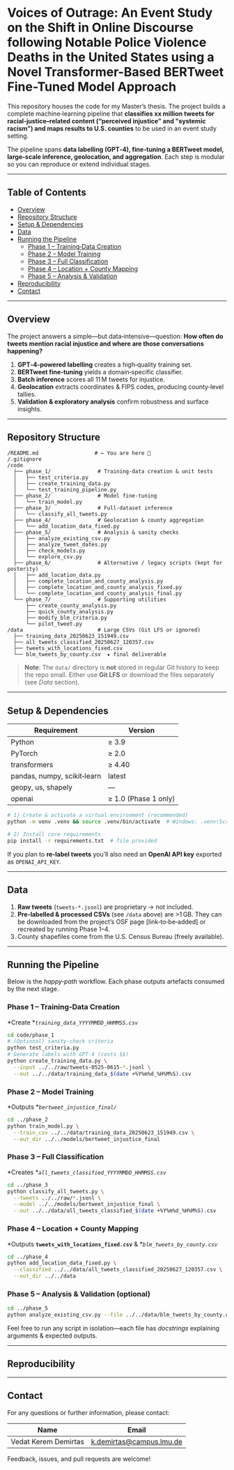 # Voices of Outrage: An Event Study on the Shift in Online Discourse following Notable Police Violence Deaths in the United States using a Novel Transformer-Based BERTweet Fine-Tuned Model Approach

This repository houses the code for my Master’s thesis.  The project builds a complete machine‑learning pipeline that **classifies xx million tweets for racial‑justice–related content (“perceived injustice” and "systemic racism") and maps results to U.S. counties** to be used in an event study setting.


The pipeline spans **data labelling (GPT‑4), fine‑tuning a BERTweet model, large‑scale inference, geolocation, and aggregation**.  Each step is modular so you can reproduce or extend individual stages.

---

## Table of Contents

- [Overview](#overview)
- [Repository Structure](#repository-structure)
- [Setup & Dependencies](#setup--dependencies)
- [Data](#data)
- [Running the Pipeline](#running-the-pipeline)
  - [Phase 1 – Training‑Data Creation](#phase-1--training-data-creation)
  - [Phase 2 – Model Training](#phase-2--model-training)
  - [Phase 3 – Full Classification](#phase-3--full-classification)
  - [Phase 4 – Location + County Mapping](#phase-4--location--county-mapping)
  - [Phase 5 – Analysis & Validation](#phase-5--analysis--validation)
- [Reproducibility](#reproducibility)
- [Contact](#contact)

---

## Overview

The project answers a simple—but data‑intensive—question: **How often do tweets mention racial injustice and where are those conversations happening?**

1. **GPT‑4‑powered labelling** creates a high‑quality training set.
2. **BERTweet fine‑tuning** yields a domain‑specific classifier.
3. **Batch inference** scores all 11 M tweets for injustice.
4. **Geolocation** extracts coordinates & FIPS codes, producing county‑level tallies.
5. **Validation & exploratory analysis** confirm robustness and surface insights.

---

## Repository Structure

```text
/README.md                  # ← You are here 📝
/.gitignore
/code
  ├── phase_1/               # Training‑data creation & unit tests
  │   ├── test_criteria.py
  │   ├── create_training_data.py
  │   └── test_training_pipeline.py
  ├── phase_2/               # Model fine‑tuning
  │   └── train_model.py
  ├── phase_3/               # Full‑dataset inference
  │   └── classify_all_tweets.py
  ├── phase_4/               # Geolocation & county aggregation
  │   └── add_location_data_fixed.py
  ├── phase_5/               # Analysis & sanity checks
  │   ├── analyze_existing_csv.py
  │   ├── analyze_tweet_dates.py
  │   ├── check_models.py
  │   └── explore_csv.py
  ├── phase_6/               # Alternative / legacy scripts (kept for posterity)
  │   ├── add_location_data.py
  │   ├── complete_location_and_county_analysis.py
  │   ├── complete_location_and_county_analysis_fixed.py
  │   └── complete_location_and_county_analysis_final.py
  └── phase_7/               # Supporting utilities
      ├── create_county_analysis.py
      ├── quick_county_analysis.py
      ├── modify_blm_criteria.py
      └── pilot_tweet.py
/data                        # Large CSVs (Git LFS or ignored)
  ├── training_data_20250623_151949.csv
  ├── all_tweets_classified_20250627_120357.csv
  ├── tweets_with_locations_fixed.csv
  └── blm_tweets_by_county.csv  ★ final deliverable
```

> **Note**: The `data/` directory is **not** stored in regular Git history to keep the repo small.  Either use **Git LFS** or download the files separately (see *Data* section).

---

## Setup & Dependencies

| Requirement                 | Version              |
| --------------------------- | -------------------- |
| Python                      | ≥ 3.9                |
| PyTorch                     | ≥ 2.0                |
| transformers                | ≥ 4.40               |
| pandas, numpy, scikit‑learn | latest               |
| geopy, us, shapely          | —                    |
| openai                      | ≥ 1.0 (Phase 1 only) |

```bash
# 1) Create & activate a virtual environment (recommended)
python -m venv .venv && source .venv/bin/activate  # Windows: .venv\Scripts\activate

# 2) Install core requirements
pip install -r requirements.txt  # file provided
```

If you plan to **re‑label tweets** you’ll also need an **OpenAI API key** exported as `OPENAI_API_KEY`.

---

## Data

1. **Raw tweets** (`tweets-*.jsonl`) are proprietary → not included.
2. **Pre‑labelled & processed CSVs** (see `/data` above) are >1 GB.  They can be downloaded from the project’s OSF page [link‑to‑be‑added] or recreated by running Phase 1–4.
3. County shapefiles come from the U.S. Census Bureau (freely available).

---

## Running the Pipeline

Below is the *happy‑path* workflow.  Each phase outputs artefacts consumed by the next stage.

### Phase 1 – Training‑Data Creation

*Create **`training_data_YYYYMMDD_HHMMSS.csv`*

```bash
cd code/phase_1
# (Optional) sanity‑check criteria
python test_criteria.py
# Generate labels with GPT‑4 (costs $$)
python create_training_data.py \
  --input ../../raw/tweets-0525-0615-*.jsonl \
  --out ../../data/training_data_$(date +%Y%m%d_%H%M%S).csv
```

### Phase 2 – Model Training

*Outputs **`bertweet_injustice_final/`*

```bash
cd ../phase_2
python train_model.py \
  --train_csv ../../data/training_data_20250623_151949.csv \
  --out_dir ../../models/bertweet_injustice_final
```

### Phase 3 – Full Classification

*Creates **`all_tweets_classified_YYYYMMDD_HHMMSS.csv`*

```bash
cd ../phase_3
python classify_all_tweets.py \
  --tweets ../../raw/*.jsonl \
  --model ../../models/bertweet_injustice_final \
  --out ../../data/all_tweets_classified_$(date +%Y%m%d_%H%M%S).csv
```

### Phase 4 – Location + County Mapping

*Outputs **`tweets_with_locations_fixed.csv`** & **`blm_tweets_by_county.csv`*

```bash
cd ../phase_4
python add_location_data_fixed.py \
  --classified ../../data/all_tweets_classified_20250627_120357.csv \
  --out_dir ../../data
```

### Phase 5 – Analysis & Validation (optional)

```bash
cd ../phase_5
python analyze_existing_csv.py --file ../../data/blm_tweets_by_county.csv
```

Feel free to run any script in isolation—each file has *docstrings* explaining arguments & expected outputs.

---

## Reproducibility


---

## Contact
For any questions or further information, please contact:


| Name           | Email                                                    |
| -------------- | -------------------------------------------------------- |
| Vedat Kerem Demirtas | [k.demirtas@campus.lmu.de](mailto\:k.demirtas@campus.lmu.de) |

Feedback, issues, and pull requests are welcome!

